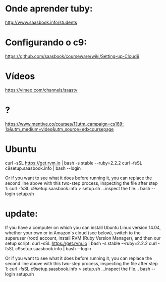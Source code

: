 
# Onde aprender tuby:
http://www.saasbook.info/students

# Configurando o c9: 
https://github.com/saasbook/courseware/wiki/Setting-up-Cloud9

# Vídeos 
https://vimeo.com/channels/saastv

# ?
https://www.mentive.co/courses/1?utm_campaign=cs169-1x&utm_medium=video&utm_source=edxcoursepage

# Ubuntu
curl -sSL https://get.rvm.io | bash -s stable --ruby=2.2.2
curl -fsSL c9setup.saasbook.info | bash --login

Or if you want to see what it does before running it, you can replace the second line above with this two-step process, inspecting the file after step 1:
curl -fsSL c9setup.saasbook.info > setup.sh
…inspect the file…
bash --login setup.sh

# update: 
If you have a computer on which you can install Ubuntu Linux version 14.04, whether your own or in Amazon's cloud (see below), switch to the superuser (root) account, install RVM (Ruby Version Manager), and then our setup script:
curl -sSL https://get.rvm.io | bash -s stable --ruby=2.2.2
curl -fsSL c9setup.saasbook.info | bash --login

Or if you want to see what it does before running it, you can replace the second line above with this two-step process, inspecting the file after step 1:
curl -fsSL c9setup.saasbook.info > setup.sh
…inspect the file…
bash --login setup.sh
